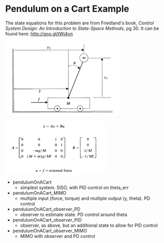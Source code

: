 Pendulum on a Cart Example
===

The state equations for this problem are from Friedland's book, _Control System Design: An Introduction to State-Space Methods_, pg 30. It can be found here: http://goo.gl/tWj4vn

![diagram](pendulum_diagram.png)

![diagram](pendulum_eqns.png)

* pendulumOnACart
  * simplest system. SISO, with PID control on theta_err
* pendulumOnACart_MIMO
  * multiple input (force, torque) and multiple output (y, theta). PD control
* pendulumOnACart_observer_PD
  * observer to estimate state. PD control around theta
* pendulumOnACart_observer_PID
  * observer, as above, but an additional state to allow for PID control
* pendulumOnACart_observer_MIMO
  * MIMO with observer and PD control
